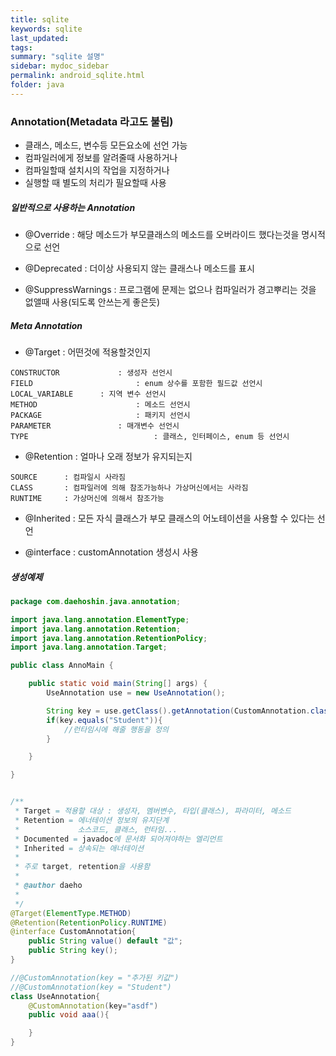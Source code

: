 ```yaml
---
title: sqlite
keywords: sqlite
last_updated:
tags:
summary: "sqlite 설명"
sidebar: mydoc_sidebar
permalink: android_sqlite.html
folder: java
---
```


### Annotation(Metadata 라고도 불림)
- 클래스, 메소드, 변수등 모든요소에 선언 가능
- 컴파일러에게 정보를 알려줄때 사용하거나
- 컴파일할때 설치시의 작업을 지정하거나
- 실행할 때 별도의 처리가 필요할때 사용


##### 일반적으로 사용하는 Annotation

- @Override : 해당 메소드가 부모클래스의 메소드를 오버라이드 했다는것을 명시적으로 선언

- @Deprecated : 더이상 사용되지 않는 클래스나 메소드를 표시

- @SuppressWarnings : 프로그램에 문제는 없으나 컴파일러가 경고뿌리는 것을 없앨때 사용(되도록 안쓰는게 좋은듯)


##### Meta Annotation

- @Target : 어떤것에 적용할것인지

```
CONSTRUCTOR 			: 생성자 선언시
FIELD 						: enum 상수를 포함한 필드값 선언시
LOCAL_VARIABLE 		: 지역 변수 선언시
METHOD 						: 메소드 선언시
PACKAGE 					: 패키지 선언시
PARAMETER 				: 매개변수 선언시
TYPE 							: 클래스, 인터페이스, enum 등 선언시
```


- @Retention : 얼마나 오래 정보가 유지되는지

```
SOURCE  	: 컴파일시 사라짐
CLASS 		: 컴파일러에 의해 참조가능하나 가상머신에서는 사라짐
RUNTIME 	: 가상머신에 의해서 참조가능
```


- @Inherited : 모든 자식 클래스가 부모 클래스의 어노테이션을 사용할 수 있다는 선언


- @interface : customAnnotation 생성시 사용


##### 생성예제

```java
package com.daehoshin.java.annotation;

import java.lang.annotation.ElementType;
import java.lang.annotation.Retention;
import java.lang.annotation.RetentionPolicy;
import java.lang.annotation.Target;

public class AnnoMain {

	public static void main(String[] args) {
		UseAnnotation use = new UseAnnotation();

		String key = use.getClass().getAnnotation(CustomAnnotation.class).key();
		if(key.equals("Student")){
			//런타임시에 해줄 행동을 정의
		}

	}

}


/**
 * Target = 적용할 대상 : 생성자, 멤버변수, 타입(클래스), 파라미터, 메소드
 * Retention = 에너테이션 정보의 유지단계
 *             소스코드, 클래스, 런타임...
 * Documented = javadoc에 문서화 되어져야하는 엘리먼트
 * Inherited = 상속되는 애너테이션
 *
 * 주로 target, retention을 사용함
 *
 * @author daeho
 *
 */
@Target(ElementType.METHOD)
@Retention(RetentionPolicy.RUNTIME)
@interface CustomAnnotation{
	public String value() default "값";
	public String key();
}

//@CustomAnnotation(key = "추가된 키값")
//@CustomAnnotation(key = "Student")
class UseAnnotation{
	@CustomAnnotation(key="asdf")
	public void aaa(){

	}
}
```

